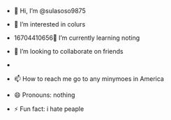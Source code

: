 - 👋 Hi, I’m @sulasoso9875
- 👀 I’m interested in colurs
- 16704410656🌱 I’m currently learning noting
- 💞️ I’m looking to collaborate on friends

- 
- 📫 How to reach me go to any minymoes in America
- 😄 Pronouns: nothing

- ⚡ Fun fact: i hate peaple

<!---
sulasoso9875/sulasoso9875 is a ✨ special ✨ repository because its `README.md` (this file) appears on your GitHub profile.
You can click the Preview link to take a look at your changes.
--->
